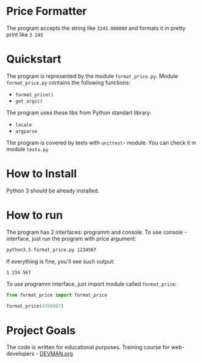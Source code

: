 # Price Formatter
The program accepts the string like `3245.000000` and formats it in pretty print like `3 245`

# Quickstart

The program is represented by the module ```format_price.py```. Module ```format_price.py``` contains the following functions:

- ```format_price()```
- ```get_args()```

The program uses these libs from Python standart library:

- ```locale```
- ```argparse```

The program is covered by tests with ```unittest```- module. You can check it in module ```tests.py```


# How to Install
Python 3 should be already installed.


# How to run
The program has 2 interfaces: programm and console. To use console -interface, just run the program with price argument:
```bash
python3.5 format_price.py 1234567
```
If everything is fine, you'll see such output:
```text
1 234 567
```

To use programm interface, just import module called ```format_price```:
```python
from format_price import format_price

format_price(4356987)
```


# Project Goals

The code is written for educational purposes. Training course for web-developers - [DEVMAN.org](https://devman.org)
